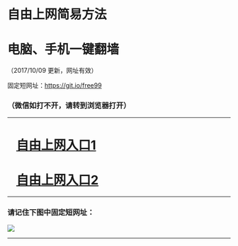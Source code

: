 ﻿# 自由上网简易方法

# 电脑、手机一键翻墙

（2017/10/09 更新，网址有效）

固定短网址：https://git.io/free99

### （微信如打不开，请转到浏览器打开）


***





# &nbsp;&nbsp; <a href="http://ft615428579.fwq-tz-1001.info/fwqtz01.html?t=100900120692 " target="_blank">自由上网入口1</a>
# &nbsp;&nbsp; <a href="http://ft1543815262.fwq-tz-1002.info/fwqtz02.html?t=10090012185 " target="_blank">自由上网入口2</a>
***

### 请记住下图中固定短网址：

<img src="https://s3-us-west-2.amazonaws.com/fwq-1001/yjfq-20170905okok.png" /> 


***

